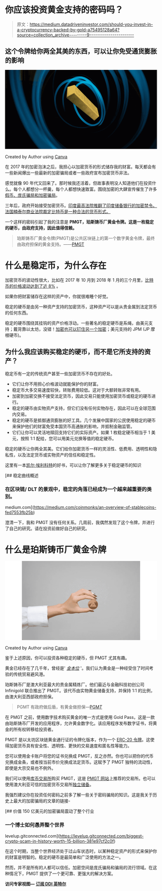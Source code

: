# 你应该投资黄金支持的密码吗？

> 原文：<https://medium.datadriveninvestor.com/should-you-invest-in-a-cryptocurrency-backed-by-gold-a75495128a64?source=collection_archive---------9----------------------->

## 这个令牌给你两全其美的东西，可以让你免受通货膨胀的影响

![](img/b02c657141c6389e90229dffa7a2fc31.png)

Created by Author using [Canva](https://www.canva.com/)

在 2017 年的加密泡沫之后，我担心以加密货币的形式储存我的财富。每天都会有一些新闻爆出一些最新的加密骗局或者一些政府宣布加密货币非法。

感觉就像 90 年代又回来了。那时候我还活着，但故事表明没人知道他们在投资什么。每个人都想分一杯羹，每个人都想快速致富。围绕加密的大肆宣传催生了许多[假币、庞氏骗局和加密骗局](https://levelup.gitconnected.com/biggest-crypto-scam-in-history-worth-15-billion-381e97cf2c0f)。

三年后，政府开始接受加密货币。[印度最高法院推翻了印度储备银行的加密禁令。法国楠泰尔商业法院裁定](https://en.ethereumworldnews.com/why-more-governments-will-embrace-bitcoin-btc-and-crypto/)[比特币是一种合法的货币形式。](https://www.lesechos.fr/finance-marches/banque-assurances/la-justice-francaise-assimile-le-bitcoin-a-de-la-monnaie-1182460)

一个这样的密码引起了我的注意是 **PMGT，珀斯铸币厂黄金令牌。这是一枚稳定的硬币，由政府支持，因此值得信赖。**

> 珀斯铸币厂黄金令牌(PMGT)是公共区块链上的第一个数字黄金令牌，最终由政府担保的黄金支持。——[PMGT](https://medium.com/pmgt/introducing-the-perth-mint-gold-token-pmgt-128797957de7)

# 什么是稳定币，为什么存在

加密货币的波动性很大，比如在 2017 年 10 月到 2018 年 1 月的三个月里，[比特币的价格波动达到了近 8%](https://www.investopedia.com/articles/investing/052014/why-bitcoins-value-so-volatile.asp#:~:text=Bitcoin's%20value%20has%20been%20historically,period%20ending%20January%2015%2C%202020.) 。

如果你把财富储存在这样的资产中，你就很难睡个好觉。

稳定的硬币是由另一种资产支持的加密货币，这种资产可以是从贵金属到法定货币的任何东西。

稳定的硬币围绕其挂钩的资产价格浮动。一些著名的稳定硬币是系绳，由美元支持；戴背靠以太坊，没错！[加密也可以钉住另一个加密](https://www.reuters.com/article/us-crypto-currencies-altcoins-dai/crypto-backed-by-crypto-dai-seeks-to-change-stablecoin-game-idUSKBN1XS0MU)；美元支持的 JPM (JP 摩根硬币)。

## 为什么我应该购买稳定的硬币，而不是它所支持的资产？

稳定币有一定的传统资产甚至一些加密货币不存在的好处。

*   它们让你不用担心价格波动就能保护你的财富。
*   稳定币大多交易速度较快，转账费用较低。这对于大额转账非常有用。
*   加密到加密交换不接受法定货币，因此交易只能使用加密货币或稳定的硬币进行。
*   稳定的硬币由实物资产支持，但它们没有任何实物存在，因此可以在全球范围内交易。
*   稳定的硬币是抵御通货膨胀的好工具。几个发展中国家的公民使用稳定的硬币来保护他们的财富免受本国货币高通胀的影响，并抵制金融监管。
*   它们让你可以灵活地赎回支持它们的实际资产。如果 1 枚稳定硬币相当于 1 美元，按照 1:1 配给，您可以用美元兑换等值的稳定硬币。

稳定的硬币让你两全其美。它们给你加密货币一样的灵活性、低费用、透明性和隐私性，以及法定货币或实物资产的信任和稳定性。

这里有一本[凯尔·埃利科特](https://medium.com/u/7e29992d1be?source=post_page-----a75495128a64--------------------------------)的好书，可以让你了解更多关于稳定硬币的知识

[](https://medium.com/coinmonks/an-overview-of-stablecoins-fed7553fb25b) [## 稳定曲线概述

### 在区块链/ DLT 的景观中，稳定的角落已经成为一个越来越重要的类别。

medium.com](https://medium.com/coinmonks/an-overview-of-stablecoins-fed7553fb25b) 

澄清一下，我和 PMGT 没有任何关系。几周前，我偶然发现了这个令牌，并进行了自己的研究。请在投资前做好自己的研究。

# 什么是珀斯铸币厂黄金令牌

![](img/8f1c081a2da92ccdba1c7cb2d2fbc477.png)

Created by Author using [Canva](https://www.canva.com/)

鉴于上述原因，你可以投资各种稳定的硬币，但 PMGT 尤其有趣。

黄金已经存在了几千年，曾经是' [*金本位*](https://www.investopedia.com/ask/answers/09/gold-standard.asp) '。我们认为黄金是一种经受住了时间考验的传统贸易避风港。

珀斯铸币厂是澳大利亚最大的贵金属精炼厂。他们最近与金融科技初创公司 Infinigold 联合推出了 PMGT。该代币由实物黄金储备支持，并保持 1:1 的比例，由澳大利亚西部政府担保。

> PGMT 有政府做后盾，有黄金做担保—[PGM*T*](https://pmgt.io/)

在 PMGT 之前，使用数字技术购买黄金的唯一方式是使用 Gold Pass，这是一款由珀斯铸币厂开发的应用程序，允许黄金数字化。该应用程序发布数字证书，将黄金的所有权转移给投资者。

PMGT 是以太坊区块链黄金通行证的令牌化版本，作为一个 [ERC-20 令牌](https://www.investopedia.com/news/what-erc20-and-what-does-it-mean-ethereum/)。这使得加密货币具有安全性、透明性、更快的交易速度和匿名性等能力。

您可以使用金卡账户将您的证书兑换成 PMGT，反之亦然。你也可以把你的代币兑换成金条，或者按当前市价兑换成法定货币。这赋予了 PMGT 独特的流动性，即使是大宗交易也不例外。

我们可以使用[库币交易所](https://trade.kucoin.com/PMGT-BTC)购买 PMGT，这是 [PMGT 网站](https://pmgt.io/)上推荐的交易所。也可以使用澳大利亚可信的加密货币交易所[独立储备](https://independentreserve.com/buy/perth-mint-gold-token)。

我强烈建议你在投资任何密码之前多了解一些关于密码骗局的知识。这是我关于历史上最大的加密骗局的文章的链接-

[](https://levelup.gitconnected.com/biggest-crypto-scam-in-history-worth-15-billion-381e97cf2c0f) [## 价值 150 亿美元的加密骗局震动了整个行业

### 一个博士如何愚弄整个世界

levelup.gitconnected.com](https://levelup.gitconnected.com/biggest-crypto-scam-in-history-worth-15-billion-381e97cf2c0f) 

在这个时期，当整个世界经济处于过山车状态时，以某种稳定资产的形式来保护你的财富是明智的。稳定的硬币是最简单和广泛使用的方法之一。

然而，并不是所有的人都可以信任。加密空间是庞氏骗局和骗局的流行领域。在这种情况下，PMGT 提供了一个更可靠、更强大的解决方案。

**访问专家视图—** [**订阅 DDI 英特尔**](https://datadriveninvestor.com/ddi-intel)